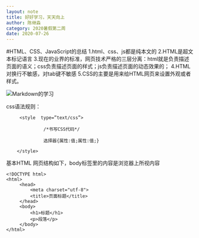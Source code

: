 ```yaml
---
layout: note
title: 好好学习，天天向上
author: 陈继淼
category: 2020暑假第二周
date: 2020-07-26
---
```


#HTML、CSS、JavaScript的总结
1.html、css、js都是纯本文的
2.HTML是超文本标记语言
3.现在的业界的标准，网页技术严格的三层分离：html就是负责描述页面的语义；css负责描述页面的样式；js负责描述页面的动态效果的；
4.HTML对换行不敏感，对tab键不敏感
5.CSS的主要是用来给HTML网页来设置外观或者样式。

![Markdown的学习](/images/note/2020-07-26-sciencechen-01 "css")

css语法规则：

         <style  type=”text/css”>

                  /*书写CSS代码*/

                  选择器{属性:值;属性:值;}

        </style>

基本HTML 网页结构如下，body标签里的内容是浏览器上所视内容

	<!DOCTYPE html>
	<html>
		 <head>
			 <meta charset="utf-8">
			 <title>页面标题</title>
		 </head>
		 <body>
			 <h1>标题</h1>
			 <p>段落</p>
		 </body>
	</html>


